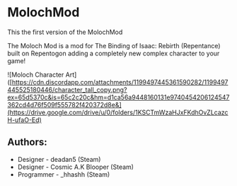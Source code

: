 # MolochMod
This the first version of the MolochMod

The Moloch Mod is a mod for The Binding of Isaac: Rebirth (Repentance) built on Repentogon adding a completely new complex character to your game!

![Moloch Character Art]([https://cdn.discordapp.com/attachments/1199497445361590282/1199497445525180446/character_tall_copy.png?ex=65d5370c&is=65c2c20c&hm=d1ca56a9448160131e9740454206124547362cd4d76f509f555782f420372d8e&](https://drive.google.com/drive/u/0/folders/1KSCTmWzaHJxFKdhOvZLcazcH-ufaO-Ed)

## Authors: 
- Designer - deadan5 (Steam)
- Designer - Cosmic A.K Blooper (Steam)
- Programmer - _hhashh (Steam)
